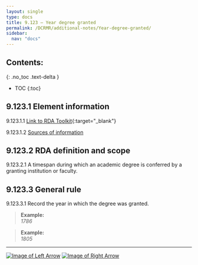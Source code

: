 ```yaml
---
layout: single
type: docs
title: 9.123 — Year degree granted
permalink: /DCRMR/additional-notes/Year-degree-granted/
sidebar:
  nav: "docs"
---
```


## Contents:
{: .no_toc .text-delta }

- TOC
{:toc}

## 9.123.1 Element information

<a name="9.123.1.1">9.123.1.1</a> [Link to RDA Toolkit](https://access.rdatoolkit.org/Content/Index?externalId=en-US_ala-1b19dd8e-f64e-3211-ac1b-afff9b730551){:target="_blank"}

<a name="9.123.1.2">9.123.1.2</a> [Sources of information](/DCRMR/additional-notes/#9011-sources-of-information)

## 9.123.2 RDA definition and scope

<a name="9.123.2.1">9.123.2.1</a> A timespan during which an academic degree is conferred by a granting institution or faculty.

## 9.123.3 General rule

<a name="9.123.3.1">9.123.3.1</a> Record the year in which the degree was granted.

>**Example:**  
> <CITE>1786</CITE>

>**Example:**  
> <CITE>1805</CITE>

---

[![Image of Left Arrow](https://rbms-bsc.github.io/DCRMR/assets/pictures/navigation/Arrow_Left.png "9.122 — Degree granting institution")](/DCRMR/additional-notes/Degree-granting-institution/) [![Image of Right Arrow](https://rbms-bsc.github.io/DCRMR/assets/pictures/navigation/Arrow_Right.png "9.2 — Note on expression")](/DCRMR/additional-notes/Note-on-expression/)
